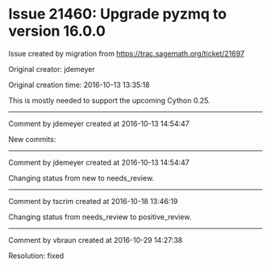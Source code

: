 # Issue 21460: Upgrade pyzmq to version 16.0.0

Issue created by migration from https://trac.sagemath.org/ticket/21697

Original creator: jdemeyer

Original creation time: 2016-10-13 13:35:18

This is mostly needed to support the upcoming Cython 0.25.


---

Comment by jdemeyer created at 2016-10-13 14:54:47

New commits:


---

Comment by jdemeyer created at 2016-10-13 14:54:47

Changing status from new to needs_review.


---

Comment by tscrim created at 2016-10-18 13:46:19

Changing status from needs_review to positive_review.


---

Comment by vbraun created at 2016-10-29 14:27:38

Resolution: fixed
